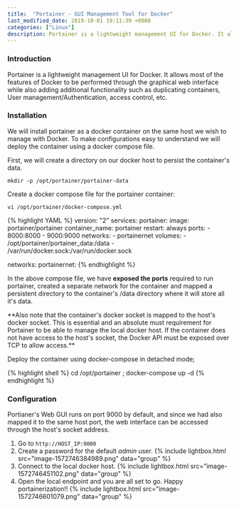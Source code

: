 ```yaml
---
title:  "Portainer - GUI Management Tool for Docker"
last_modified_date: 2019-10-01 19:11:39 +0000
categories: ["Linux"]
description: Portainer is a lightweight management UI for Docker. It allows most of the features of Docker to be performed through the graphical web interface while also adding additional functionality such as duplicating containers, User management/Authentication, access control, etc.
---
```


### Introduction
Portainer is a lightweight management UI for Docker. It allows most of the features of Docker to be performed through the graphical web interface while also adding additional functionality such as duplicating containers, User management/Authentication, access control, etc.

### Installation

We will install portainer as a docker container on the same host we wish to manage with Docker. To make configurations easy to understand we will deploy the container using a docker compose file.

First, we will create a directory on our docker host to persist the container's data.

`mkdir -p /opt/portainer/portainer-data`

Create a docker compose file for the portainer container:

`vi /opt/portainer/docker-compose.yml`

{% highlight YAML %}
version: "2"
services:
  portainer:
    image: portainer/portainer
    container_name: portainer
    restart: always
    ports:
      - 8000:8000
      - 9000:9000
    networks:
      - portainernet
    volumes:
      - /opt/portainer/portainer_data:/data
      - /var/run/docker.sock:/var/run/docker.sock

networks:
  portainernet:
{% endhighlight %}

In the above compose file, we have **exposed the ports** required to run portainer, created a separate network for the container and mapped a persistent directory to the container's /data directory where it will store all it's data.

<p class="callout info">**Also note that the container's docker socket is mapped to the host's docker socket. This is essential and an absolute must requirement for Portainer to be able to manage the local docker host. If the container does not have access to the host's socket, the Docker API must be exposed over TCP to allow access.**</p>

Deploy the container using docker-compose in detached mode;

{% highlight shell %}
cd /opt/portainer ; docker-compose up -d
{% endhighlight %}

### Configuration

Portianer's Web GUI runs on port 9000 by default, and since we had also mapped it to the same host port, the web interface can be accessed through the host's socket address.

1. Go to `http://HOST_IP:9000`
2. Create a password for the default *admin* user. {% include lightbox.html src="image-1572746384989.png" data="group" %}
3. Connect to the local docker host. {% include lightbox.html src="image-1572746451102.png" data="group" %}
4. Open the local endpoint and you are all set to go. Happy portainerization!! {% include lightbox.html src="image-1572746601079.png" data="group" %}